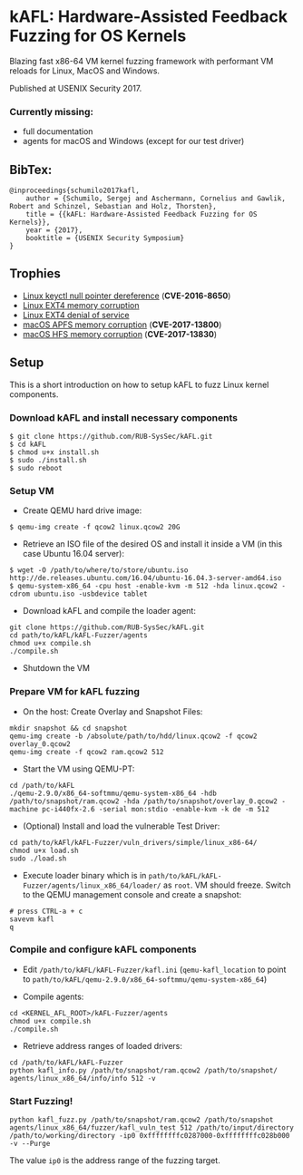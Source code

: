 # kAFL: Hardware-Assisted Feedback Fuzzing for OS Kernels

Blazing fast x86-64 VM kernel fuzzing framework with performant VM reloads for Linux, MacOS and Windows.

Published at USENIX Security 2017.

### Currently missing: 

- full documentation
- agents for macOS and Windows (except for our test driver)

## BibTex:
```
@inproceedings{schumilo2017kafl,
    author = {Schumilo, Sergej and Aschermann, Cornelius and Gawlik, Robert and Schinzel, Sebastian and Holz, Thorsten},
    title = {{kAFL: Hardware-Assisted Feedback Fuzzing for OS Kernels}},
    year = {2017},
    booktitle = {USENIX Security Symposium} 
}
```

## Trophies

- [Linux keyctl null pointer dereference](http://seclists.org/fulldisclosure/2016/Nov/76) (**CVE-2016-8650**)
- [Linux EXT4 memory corruption](http://seclists.org/fulldisclosure/2016/Nov/75)
- [Linux EXT4 denial of service](http://seclists.org/bugtraq/2016/Nov/1) 
- [macOS APFS memory corruption](https://support.apple.com/en-us/HT208221) (**CVE-2017-13800**)
- [macOS HFS memory corruption](https://support.apple.com/en-us/HT208221) (**CVE-2017-13830**)


## Setup

This is a short introduction on how to setup kAFL to fuzz Linux kernel components.

### Download kAFL and install necessary components
```
$ git clone https://github.com/RUB-SysSec/kAFL.git
$ cd kAFL
$ chmod u+x install.sh
$ sudo ./install.sh
$ sudo reboot
```

### Setup VM
* Create QEMU hard drive image:

```
$ qemu-img create -f qcow2 linux.qcow2 20G
```

* Retrieve an ISO file of the desired OS and install it inside a VM (in this case Ubuntu 16.04 server):

```
$ wget -O /path/to/where/to/store/ubuntu.iso http://de.releases.ubuntu.com/16.04/ubuntu-16.04.3-server-amd64.iso
$ qemu-system-x86_64 -cpu host -enable-kvm -m 512 -hda linux.qcow2 -cdrom ubuntu.iso -usbdevice tablet
```

* Download kAFL and compile the loader agent:

```
git clone https://github.com/RUB-SysSec/kAFL.git
cd path/to/kAFL/kAFL-Fuzzer/agents
chmod u+x compile.sh
./compile.sh
```

* Shutdown the VM

### Prepare VM for kAFL fuzzing

* On the host: Create Overlay and Snapshot Files:

```
mkdir snapshot && cd snapshot
qemu-img create -b /absolute/path/to/hdd/linux.qcow2 -f qcow2 overlay_0.qcow2
qemu-img create -f qcow2 ram.qcow2 512
```

* Start the VM using QEMU-PT:

```
cd /path/to/kAFL
./qemu-2.9.0/x86_64-softmmu/qemu-system-x86_64 -hdb /path/to/snapshot/ram.qcow2 -hda /path/to/snapshot/overlay_0.qcow2 -machine pc-i440fx-2.6 -serial mon:stdio -enable-kvm -k de -m 512
```

* (Optional) Install and load the vulnerable Test Driver:

```
cd path/to/kAFl/kAFL-Fuzzer/vuln_drivers/simple/linux_x86-64/
chmod u+x load.sh
sudo ./load.sh
```

* Execute loader binary which is in `path/to/kAFL/kAFL-Fuzzer/agents/linux_x86_64/loader/` as `root`. VM should freeze. Switch to the QEMU management console and create a snapshot:

```
# press CTRL-a + c
savevm kafl
q 
```

### Compile and configure kAFL components
* Edit `/path/to/kAFL/kAFL-Fuzzer/kafl.ini` (`qemu-kafl_location` to point to `path/to/kAFL/qemu-2.9.0/x86_64-softmmu/qemu-system-x86_64`)

* Compile agents:

```
cd <KERNEL_AFL_ROOT>/kAFL-Fuzzer/agents
chmod u+x compile.sh
./compile.sh
```

* Retrieve address ranges of loaded drivers:

```
cd /path/to/kAFL/kAFL-Fuzzer
python kafl_info.py /path/to/snapshot/ram.qcow2 /path/to/snapshot/ agents/linux_x86_64/info/info 512 -v
```

### Start Fuzzing!

```
python kafl_fuzz.py /path/to/snapshot/ram.qcow2 /path/to/snapshot agents/linux_x86_64/fuzzer/kafl_vuln_test 512 /path/to/input/directory /path/to/working/directory -ip0 0xffffffffc0287000-0xffffffffc028b000 -v --Purge
```

The value `ip0` is the address range of the fuzzing target.
